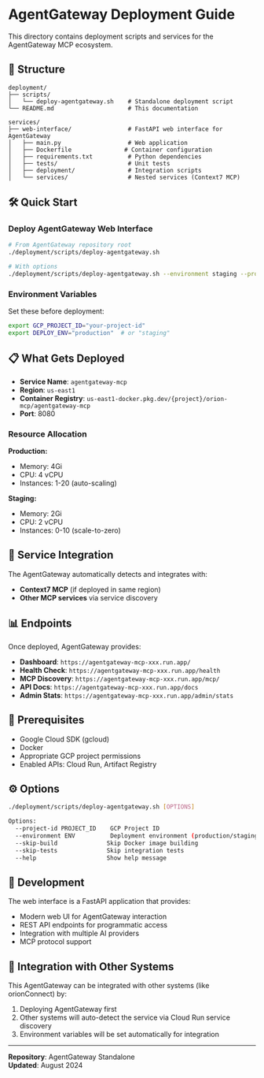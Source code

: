 # AgentGateway Deployment Guide

This directory contains deployment scripts and services for the AgentGateway MCP ecosystem.

## 🚀 Structure

```
deployment/
├── scripts/
│   └── deploy-agentgateway.sh    # Standalone deployment script
└── README.md                     # This documentation

services/
├── web-interface/                # FastAPI web interface for AgentGateway
│   ├── main.py                   # Web application
│   ├── Dockerfile               # Container configuration
│   ├── requirements.txt          # Python dependencies
│   ├── tests/                    # Unit tests
│   ├── deployment/               # Integration scripts
│   └── services/                 # Nested services (Context7 MCP)
```

## 🛠️ Quick Start

### Deploy AgentGateway Web Interface

```bash
# From AgentGateway repository root
./deployment/scripts/deploy-agentgateway.sh

# With options
./deployment/scripts/deploy-agentgateway.sh --environment staging --project-id your-project
```

### Environment Variables

Set these before deployment:
```bash
export GCP_PROJECT_ID="your-project-id"
export DEPLOY_ENV="production"  # or "staging"
```

## 📋 What Gets Deployed

- **Service Name**: `agentgateway-mcp`
- **Region**: `us-east1`
- **Container Registry**: `us-east1-docker.pkg.dev/{project}/orion-mcp/agentgateway-mcp`
- **Port**: 8080

### Resource Allocation

**Production:**
- Memory: 4Gi
- CPU: 4 vCPU
- Instances: 1-20 (auto-scaling)

**Staging:**
- Memory: 2Gi
- CPU: 2 vCPU
- Instances: 0-10 (scale-to-zero)

## 🔗 Service Integration

The AgentGateway automatically detects and integrates with:
- **Context7 MCP** (if deployed in same region)
- **Other MCP services** via service discovery

## 📊 Endpoints

Once deployed, AgentGateway provides:
- **Dashboard**: `https://agentgateway-mcp-xxx.run.app/`
- **Health Check**: `https://agentgateway-mcp-xxx.run.app/health`
- **MCP Discovery**: `https://agentgateway-mcp-xxx.run.app/mcp/`
- **API Docs**: `https://agentgateway-mcp-xxx.run.app/docs`
- **Admin Stats**: `https://agentgateway-mcp-xxx.run.app/admin/stats`

## 🎯 Prerequisites

- Google Cloud SDK (gcloud)
- Docker
- Appropriate GCP project permissions
- Enabled APIs: Cloud Run, Artifact Registry

## ⚙️ Options

```bash
./deployment/scripts/deploy-agentgateway.sh [OPTIONS]

Options:
  --project-id PROJECT_ID    GCP Project ID
  --environment ENV          Deployment environment (production/staging)
  --skip-build              Skip Docker image building
  --skip-tests              Skip integration tests
  --help                    Show help message
```

## 🔧 Development

The web interface is a FastAPI application that provides:
- Modern web UI for AgentGateway interaction
- REST API endpoints for programmatic access
- Integration with multiple AI providers
- MCP protocol support

## 🚀 Integration with Other Systems

This AgentGateway can be integrated with other systems (like orionConnect) by:
1. Deploying AgentGateway first
2. Other systems will auto-detect the service via Cloud Run service discovery
3. Environment variables will be set automatically for integration

---

**Repository**: AgentGateway Standalone  
**Updated**: August 2024
